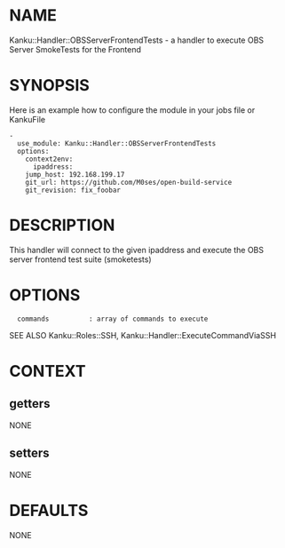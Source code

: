# NAME

Kanku::Handler::OBSServerFrontendTests - a handler to execute OBS Server SmokeTests for the Frontend

# SYNOPSIS

Here is an example how to configure the module in your jobs file or KankuFile

    -
      use_module: Kanku::Handler::OBSServerFrontendTests
      options:
        context2env:
          ipaddress:
        jump_host: 192.168.199.17
        git_url: https://github.com/M0ses/open-build-service
        git_revision: fix_foobar

# DESCRIPTION

This handler will connect to the given ipaddress and execute the OBS server 
frontend test suite (smoketests)

# OPTIONS

      commands          : array of commands to execute

SEE ALSO Kanku::Roles::SSH, Kanku::Handler::ExecuteCommandViaSSH

# CONTEXT

## getters

NONE

## setters

NONE

# DEFAULTS

NONE
